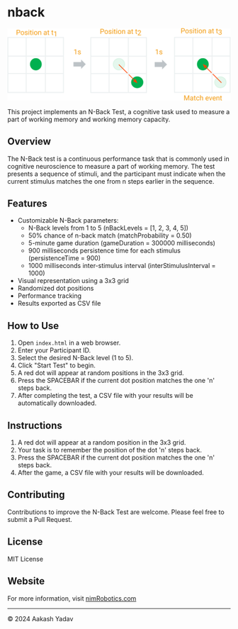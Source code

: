 # nback

![2back example](assets/wm-task.png)

This project implements an N-Back Test, a cognitive task used to measure a part of working memory and working memory capacity.

## Overview

The N-Back test is a continuous performance task that is commonly used in cognitive neuroscience to measure a part of working memory. The test presents a sequence of stimuli, and the participant must indicate when the current stimulus matches the one from n steps earlier in the sequence.

## Features

- Customizable N-Back parameters:
    - N-Back levels from 1 to 5 (nBackLevels = [1, 2, 3, 4, 5])
    - 50% chance of n-back match (matchProbability = 0.50)
    - 5-minute game duration (gameDuration = 300000 milliseconds)
    - 900 milliseconds persistence time for each stimulus (persistenceTime = 900)
    - 1000 milliseconds inter-stimulus interval (interStimulusInterval = 1000)
- Visual representation using a 3x3 grid
- Randomized dot positions
- Performance tracking
- Results exported as CSV file

## How to Use

1. Open `index.html` in a web browser.
2. Enter your Participant ID.
3. Select the desired N-Back level (1 to 5).
4. Click "Start Test" to begin.
5. A red dot will appear at random positions in the 3x3 grid.
6. Press the SPACEBAR if the current dot position matches the one 'n' steps back.
7. After completing the test, a CSV file with your results will be automatically downloaded.

## Instructions

1. A red dot will appear at a random position in the 3x3 grid.
2. Your task is to remember the position of the dot 'n' steps back.
3. Press the SPACEBAR if the current dot position matches the one 'n' steps back.
4. After the game, a CSV file with your results will be downloaded.

## Contributing

Contributions to improve the N-Back Test are welcome. Please feel free to submit a Pull Request.

## License

MIT License

## Website

For more information, visit [nimRobotics.com](https://nimrobotics.com)

---

© 2024 Aakash Yadav
